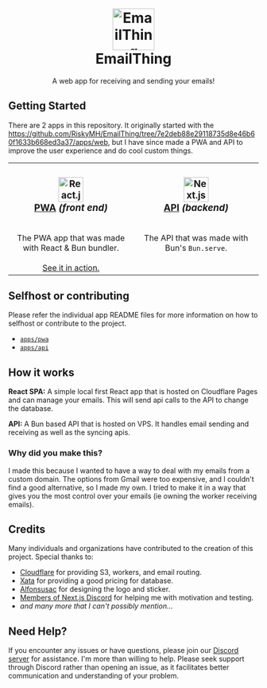 <h1 align="center">
  <a href="https://emailthing.app/home" target="_blank">
    <img src="https://emailthing.app/logo.png" alt="EmailThing Logo" width="84">
  </a>
  <br>
  EmailThing
</h1>

<p align="center">A web app for receiving and sending your emails!</p>

## Getting Started

There are 2 apps in this repository. It originally started with the https://github.com/RiskyMH/EmailThing/tree/7e2deb88e29118735d8e46b60f1633b668ed3a37/apps/web, but I have since made a PWA and API to improve the user experience and do cool custom things.
<!-- table for the 3 apps (pwa, api) - web being default -->
<table>
  <tr>
    <td align="center" width="50%" valign="top">
      <!-- <br> -->
      <h3>
      <img src="https://react.dev/images/brand/logo_dark.svg" alt="React.js Logo" width="50">
      <br>
      <a href="./apps/pwa#readme"><b>PWA</b></a> <em>(front end)</em>
      </h3>
      <br>
      The PWA app that was made with React & Bun bundler.
      <br><br>
      <a href="https://emailthing.app">See it in action.</a>
    </td>
    <td align="center" width="50%" valign="top">
      <!-- <br> -->
      <h3>
      <img src="https://bun.sh/logo.svg" alt="Next.js Logo" width="50">
      <br>
      <a href="./apps/api#readme"><b>API</b></a> <em>(backend)</em>
      </h3>
      <br>
      The API that was made with Bun's <code>Bun.serve</code>.
    </td>
  </tr>
</table>

## Selfhost or contributing

Please refer the individual app README files for more information on how to selfhost or contribute to the project.
* [`apps/pwa`](./apps/pwa/README.md)
* [`apps/api`](./apps/api/README.md)

## How it works

**React SPA:** A simple local first React app that is hosted on Cloudflare Pages and can manage your emails. This will send api calls to the API to change the database.

**API:** A Bun based API that is hosted on VPS. It handles email sending and receiving as well as the syncing apis.


### Why did you make this?

I made this because I wanted to have a way to deal with my emails from a custom domain. The options from Gmail were too expensive, and I couldn't find a good alternative, so I made my own. I tried to make it in a way that gives you the most control over your emails (ie owning the worker receiving emails).


## Credits

Many individuals and organizations have contributed to the creation of this project. Special thanks to:

* [Cloudflare](https://cloudflare.com) for providing S3, workers, and email routing.
* [Xata](https://xata.io) for providing a good pricing for database.
* [Alfonsusac](https://github.com/alfonsusac) for designing the logo and sticker.
* [Members of Next.js Discord](https://discord.gg/NextJS) for helping me with motivation and testing.
* *and many more that I can't possibly mention...*

## Need Help?

If you encounter any issues or have questions, please join our [Discord server](https://discord.gg/GT9Q2Yz4VS) for assistance. I'm more than willing to help. Please seek support through Discord rather than opening an issue, as it facilitates better communication and understanding of your problem.

